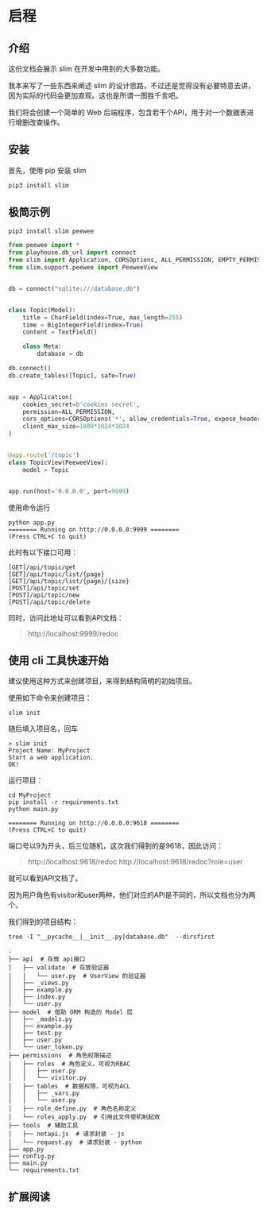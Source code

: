 # 启程

## 介绍

这份文档会展示 slim 在开发中用到的大多数功能。

我本来写了一些东西来阐述 slim 的设计思路，不过还是觉得没有必要特意去讲，因为实际的代码会更加直观。这也是所谓一图胜千言吧。

我们将会创建一个简单的 Web 后端程序，包含若干个API，用于对一个数据表进行增删改查操作。


## 安装

首先，使用 pip 安装 slim

```bash
pip3 install slim
```

## 极简示例

```bash
pip3 install slim peewee
```


```python
from peewee import *
from playhouse.db_url import connect
from slim import Application, CORSOptions, ALL_PERMISSION, EMPTY_PERMISSION
from slim.support.peewee import PeeweeView


db = connect("sqlite:///database.db")


class Topic(Model):
    title = CharField(index=True, max_length=255)
    time = BigIntegerField(index=True)
    content = TextField()

    class Meta:
        database = db

db.connect()
db.create_tables([Topic], safe=True)


app = Application(
    cookies_secret=b'cookies secret',
    permission=ALL_PERMISSION,
    cors_options=CORSOptions('*', allow_credentials=True, expose_headers="*", allow_headers="*"),
    client_max_size=1000*1024*1024
)


@app.route('/topic')
class TopicView(PeeweeView):
    model = Topic


app.run(host='0.0.0.0', port=9999)
```

使用命令运行

```shell script
python app.py
======== Running on http://0.0.0.0:9999 ========
(Press CTRL+C to quit)
```

此时有以下接口可用：

```
[GET]/api/topic/get
[GET]/api/topic/list/{page}
[GET]/api/topic/list/{page}/{size}
[POST]/api/topic/set
[POST]/api/topic/new
[POST]/api/topic/delete
```

同时，访问此地址可以看到API文档：
> http://localhost:9999/redoc


## 使用 cli 工具快速开始

建议使用这种方式来创建项目，来得到结构简明的初始项目。

使用如下命令来创建项目：

```shell script
slim init
```

随后填入项目名，回车

```shell script
> slim init
Project Name: MyProject
Start a web application.
OK!
```

运行项目：

```shell script
cd MyProject
pip install -r requirements.txt
python main.py

======== Running on http://0.0.0.0:9618 ========
(Press CTRL+C to quit)
```

端口号以9为开头，后三位随机，这次我们得到的是9618，因此访问：

> http://localhost:9618/redoc
> http://localhost:9618/redoc?role=user

就可以看到API文档了。

因为用户角色有visitor和user两种，他们对应的API是不同的，所以文档也分为两个。


我们得到的项目结构：

```
tree -I "__pycache__|__init__.py|database.db"  --dirsfirst

.
├── api  # 存放 api接口
│   ├── validate  # 存放验证器
│   │   └── user.py  # UserView 的验证器
│   ├── _views.py
│   ├── example.py
│   ├── index.py
│   └── user.py
├── model  # 借助 ORM 构造的 Model 层
│   ├── _models.py
│   ├── example.py
│   ├── test.py
│   ├── user.py
│   └── user_token.py
├── permissions  # 角色权限描述
│   ├── roles  # 角色定义，可视为RBAC
│   │   ├── user.py
│   │   └── visitor.py
│   ├── tables  # 数据权限，可视为ACL
│   │   ├── _vars.py
│   │   └── user.py
│   ├── role_define.py  # 角色名称定义
│   └── roles_apply.py  # 引用此文件使机制起效
├── tools  # 辅助工具
│   ├── netapi.js  # 请求封装 - js
│   └── request.py  # 请求封装 - python
├── app.py
├── config.py
├── main.py
└── requirements.txt
```

## 扩展阅读

